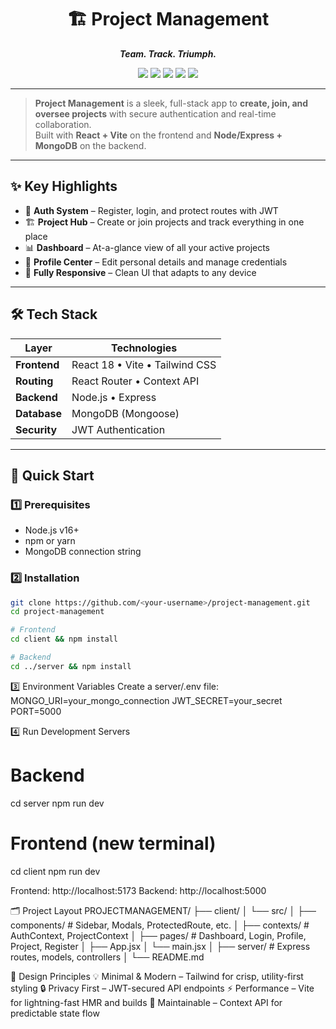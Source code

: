 <div align="center">

# 🏗️ Project Management  

**_Team. Track. Triumph._**  

<img src="https://img.shields.io/badge/React-18-blue?logo=react" />
<img src="https://img.shields.io/badge/Vite-4-purple?logo=vite" />
<img src="https://img.shields.io/badge/TailwindCSS-3-06B6D4?logo=tailwindcss" />
<img src="https://img.shields.io/badge/Node.js-18-339933?logo=node.js" />
<img src="https://img.shields.io/badge/MongoDB-6-47A248?logo=mongodb" />

</div>

---

> **Project Management** is a sleek, full-stack app to **create, join, and oversee projects** with secure authentication and real-time collaboration.  
> Built with **React + Vite** on the frontend and **Node/Express + MongoDB** on the backend.

---

## ✨ Key Highlights
- 🔑 **Auth System** – Register, login, and protect routes with JWT  
- 🏗️ **Project Hub** – Create or join projects and track everything in one place  
- 📊 **Dashboard** – At-a-glance view of all your active projects  
- 👤 **Profile Center** – Edit personal details and manage credentials  
- 📱 **Fully Responsive** – Clean UI that adapts to any device  

---

## 🛠️ Tech Stack
| Layer      | Technologies                                   |
|------------|------------------------------------------------|
| **Frontend** | React 18 • Vite • Tailwind CSS               |
| **Routing**  | React Router • Context API                   |
| **Backend**  | Node.js • Express                            |
| **Database** | MongoDB (Mongoose)                           |
| **Security** | JWT Authentication                           |

---

## 🚦 Quick Start

### 1️⃣ Prerequisites
- Node.js v16+
- npm or yarn
- MongoDB connection string

### 2️⃣ Installation
```bash
git clone https://github.com/<your-username>/project-management.git
cd project-management

# Frontend
cd client && npm install

# Backend
cd ../server && npm install
```
3️⃣ Environment Variables
Create a server/.env file:
MONGO_URI=your_mongo_connection
JWT_SECRET=your_secret
PORT=5000

4️⃣ Run Development Servers
# Backend
cd server
npm run dev

# Frontend (new terminal)
cd client
npm run dev

Frontend: http://localhost:5173
Backend: http://localhost:5000

🗂️ Project Layout
PROJECTMANAGEMENT/
├── client/
│   └── src/
│       ├── components/   # Sidebar, Modals, ProtectedRoute, etc.
│       ├── contexts/     # AuthContext, ProjectContext
│       ├── pages/        # Dashboard, Login, Profile, Project, Register
│       ├── App.jsx
│       └── main.jsx
│
├── server/               # Express routes, models, controllers
│
└── README.md

🎨 Design Principles
💡 Minimal & Modern – Tailwind for crisp, utility-first styling
🔒 Privacy First – JWT-secured API endpoints
⚡ Performance – Vite for lightning-fast HMR and builds
🔧 Maintainable – Context API for predictable state flow



